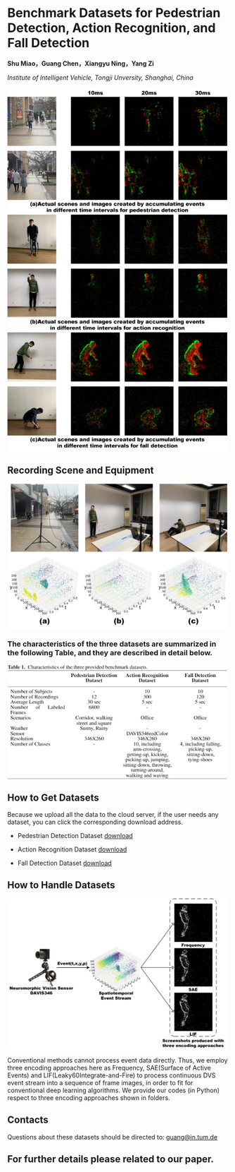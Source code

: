 # Benchmark Datasets for Pedestrian Detection, Action Recognition, and Fall Detection

**Shu Miao，Guang Chen，Xiangyu Ning，Yang Zi**

*Institute of Intelligent Vehicle, Tongji Unversity, Shanghai, China*

<img src="picture/4.jpg" width="500" hegiht="313" align=center />


## Recording Scene and Equipment

<img src="picture/1.jpg" width="500" hegiht="313" align=center />

### The characteristics of the three datasets are summarized in the following Table, and they are described in detail below.

<img src="picture/5.jpg" width="500" hegiht="313" align=center />

## How to Get Datasets

Because we upload all the data to the cloud server, if the user needs any dataset, you can click the corresponding download address.

 - Pedestrian Detection Dataset [download](https://pan.baidu.com/s/1bwVDdRl7Hk2CwB6O3PRg4Q) 

 - Action Recognition Dataset [download](https://pan.baidu.com/s/1KcsMFO1tejfQTkfd-4A-og) 

- Fall Detection Dataset [download](https://pan.baidu.com/s/1hYo6BPBd8m956ieXfVdCPQ) 



## How to Handle Datasets

<img src="picture/2.jpg" width="500" hegiht="313" align=center />

Conventional methods cannot process event data directly. Thus, we employ three encoding approaches here as Frequency, SAE(Surface of Active Events) and LIF(Leaky60Integrate-and-Fire) to process continuous DVS event stream into a sequence of frame images, in order to fit for conventional deep learning algorithms. We provide our codes (in Python) respect to three encoding approaches shown in folders.

## Contacts

Questions about these datasets should be directed to:
guang@in.tum.de

## For further details please related to our paper. 